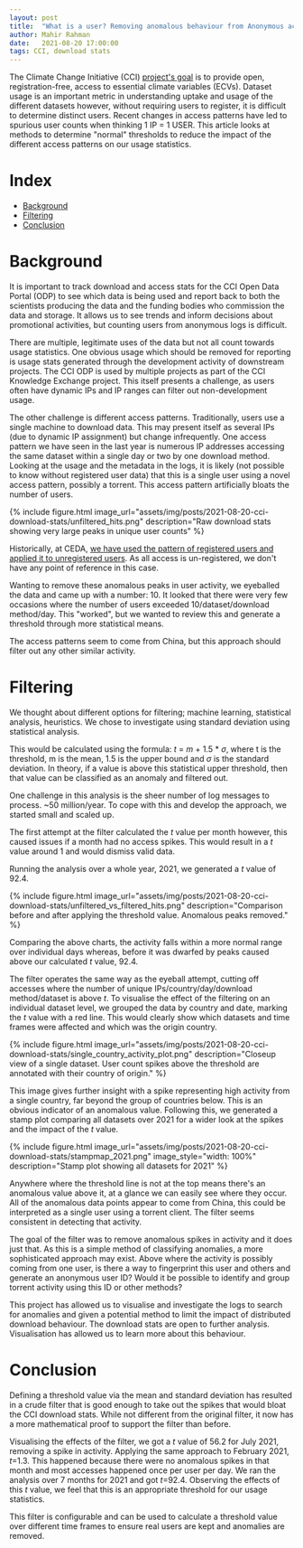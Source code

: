 ```yaml
---
layout: post
title:  "What is a user? Removing anomalous behaviour from Anonymous access logs."
author: Mahir Rahman
date:   2021-08-20 17:00:00
tags: CCI, download stats
---
```


The Climate Change Initiative (CCI) [project's goal](https://climate.esa.int/en/esa-climate/esa-cci/Objective/) is to provide open, registration-free, 
access to essential climate variables (ECVs). Dataset usage is an important metric in understanding uptake and usage of the different datasets however,
without requiring users to register, it is difficult to determine distinct users. Recent changes in access patterns have led to spurious user counts when
thinking 1 IP = 1 USER. This article looks at methods to determine "normal" thresholds to reduce the impact of the different access patterns on our usage statistics.

# Index

- [Background](#background)
- [Filtering](#filtering)
- [Conclusion](#conclusion)

# Background

It is important to track download and access stats for the CCI Open Data Portal (ODP) to see which data is being used and report back to both the scientists producing the data and the funding bodies who commission the data and storage.
It allows us to see trends and inform decisions about promotional activities, but counting users from anonymous logs is difficult.

There are multiple, legitimate uses of the data but not all count towards usage statistics. One obvious usage which should
be removed for reporting is usage stats generated through the development activity of downstream projects. The CCI ODP is used
by multiple projects as part of the CCI Knowledge Exchange project. This itself presents a challenge, as users often have
dynamic IPs and IP ranges can filter out non-development usage.

The other challenge is different access patterns. Traditionally, users use a single machine to download data. This may present itself as several
IPs (due to dynamic IP assignment) but change infrequently. One access pattern we have seen in the last year is numerous IP addresses 
accessing the same dataset within a single day or two by one download method. Looking at the usage and the metadata in the logs, it is likely
(not possible to know without registered user data) that this is a single user using a novel access pattern, possibly a torrent. This access
pattern artificially bloats the number of users.

{% include figure.html
    image_url="assets/img/posts/2021-08-20-cci-download-stats/unfiltered_hits.png"
    description="Raw download stats showing very large peaks in unique user counts"
%}

Historically, at CEDA, [we have used the pattern of registered users and applied it to unregistered users](http://cedadocs.ceda.ac.uk/947/1/BADC_User_Report_2013.pdf). 
As all access is un-registered, we don't have any point of reference in this case.

Wanting to remove these anomalous peaks in user activity, we eyeballed the data and came up with a number: 10. It looked that there 
were very few occasions where the number of users exceeded 10/dataset/download method/day. This "worked", but we wanted to review this and
generate a threshold through more statistical means.

The access patterns seem to come from China, but this approach should filter out any other similar activity.

# Filtering

We thought about different options for filtering; machine learning, statistical analysis, heuristics.
We chose to investigate using standard deviation using statistical analysis.

This would be calculated using the formula: *t* = *m* + 1.5 * $\sigma$,
where t is the threshold, m is the mean, 1.5 is the upper bound and $\sigma$ is the standard deviation. 
In theory, if a value is above this statistical upper threshold, then that value can be classified as an anomaly and filtered out.

One challenge in this analysis is the sheer number of log messages to process. ~50 million/year. To cope with this and
develop the approach, we started small and scaled up.

The first attempt at the filter calculated the *t* value per month however, this caused issues if a month had no access spikes. 
This would result in a *t* value around 1 and would dismiss valid data.

Running the analysis over a whole year, 2021, we generated a *t* value of 92.4.

{% include figure.html
    image_url="assets/img/posts/2021-08-20-cci-download-stats/unfiltered_vs_filtered_hits.png"
    description="Comparison before and after applying the threshold value. Anomalous peaks removed."
%}

Comparing the above charts, the activity falls within a more normal range over individual days whereas, before it was
dwarfed by peaks caused above our calculated *t* value, 92.4.

The filter operates the same way as the eyeball attempt, cutting off accesses where the number of unique 
IPs/country/day/download method/dataset is above *t*.
To visualise the effect of the filtering on an individual dataset level, we grouped the data by country and date, marking the *t* value with a red line.
This would clearly show which datasets and time frames were affected and which was the origin country.

{% include figure.html
    image_url="assets/img/posts/2021-08-20-cci-download-stats/single_country_activity_plot.png"
    description="Closeup view of a single dataset. User count spikes above the threshold are annotated with their country of origin."
%}

This image gives further insight with a spike representing high activity from a single country, far beyond the group of countries below. 
This is an obvious indicator of an anomalous value. 
Following this, we generated a stamp plot comparing all datasets over 2021 for a wider look at the spikes and the impact of the *t* value.

{% include figure.html
    image_url="assets/img/posts/2021-08-20-cci-download-stats/stampmap_2021.png"
    image_style="width: 100%"
    description="Stamp plot showing all datasets for 2021"
%}

Anywhere where the threshold line is not at the top means there's 
an anomalous value above it, at a glance we can easily see where they occur. All of the anomalous data points appear to 
come from China, this could be interpreted as a single user using a torrent client. 
The filter seems consistent in detecting that activity.

The goal of the filter was to remove anomalous spikes in activity and it does just that. As this is a simple 
method of classifying anomalies, a more sophisticated approach may exist. Above where the activity is possibly coming 
from one user, is there a way to fingerprint this user and others and generate an anonymous user ID? 
Would it be possible to identify and group torrent activity using this ID or other methods?

This project has allowed us to visualise and investigate the logs to search for anomalies and given a potential method
to limit the impact of distributed download behaviour.
The download stats are open to further analysis. Visualisation has allowed us to learn more about this behaviour.

# Conclusion

Defining a threshold value via the mean and standard deviation has resulted in a crude filter that is 
good enough to take out the spikes that would bloat the CCI download stats. While not different from the original 
filter, it now has a more mathematical proof to support the filter than before.

Visualising the effects of the filter, we got a *t* value of 56.2 for July 2021, removing a spike in activity.
Applying the same approach to February 2021, *t*=1.3. This happened because there 
were no anomalous spikes in that month and most accesses happened once per user per day. 
We ran the analysis over 7 months for 2021 and got *t*=92.4. Observing the effects of this *t* value, we feel that this
is an appropriate threshold for our usage statistics.

This filter is configurable and can be used to calculate a threshold value over different time frames to ensure real users
 are kept and anomalies are removed.